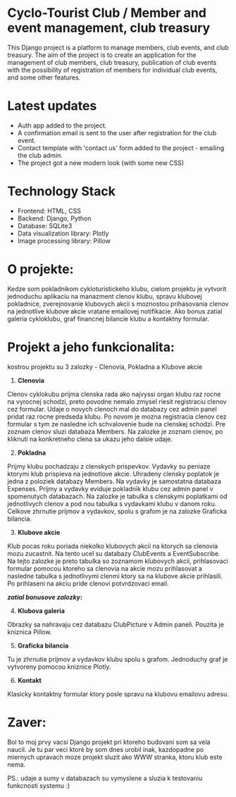 # Cyclo-Tourist Club / Member and event management, club treasury

This Django project is a platform to manage members, club events, and club treasury.
The aim of the project is to create an application for the management of club members, club treasury, publication of club events with the possibility of registration of members for individual club events, and some other features.

# Latest updates
- Auth app added to the project.
- A confirmation email is sent to the user after registration for the club event.
- Contact template with 'contact us' form added to the project - emailing the club admin.
- The project got a new modern look (with some new CSS) 

# Technology Stack
- Frontend: HTML, CSS
- Backend: Django, Python
- Database: SQLite3
- Data visualization library: Plotly
- Image processing library: Pillow

# O projekte:

Kedze som pokladnikom cykloturistickeho klubu, cielom projektu je vytvorit jednoduchu aplikaciu na manazment clenov klubu, spravu klubovej pokladnice, zverejnovanie klubovych akcii s moznostou prihasovania clenov na jednotlive klubove akcie vratane emailovej notifikacie. Ako bonus zatial galeria cykloklubu, graf financnej bilancie klubu a kontaktny formular.

# Projekt a jeho funkcionalita:

kostrou projektu su 3 zalozky - Clenovia, Pokladna a Klubove akcie

1. **Clenovia**

Clenov cyklokubu prijma clenska rada ako najvyssi organ klubu raz rocne na vyrocnej schodzi, preto povodne nemalo zmysel riesit registraciu clenov cez formular. Udaje o novych clenoch mal do databazy cez admin panel pridat raz rocne predseda klubu. Po novom je mozna registracia clenov cez formular s tym ze nasledne ich schvalovenie bude na clenskej schodzi.
Pre zoznam clenov sluzi databaza Members.
Na zalozke je zoznam clenov, po kliknuti na konkretneho clena sa ukazu jeho dalsie udaje.

2. **Pokladna**

Prijmy klubu pochadzaju z clenskych prispevkov. Vydavky su peniaze ktorymi klub prispieva na jednotlove akcie. Uhradeny clensky poplatok je jedna z poloziek databazy Members. Na vydavky je samostatna databaza Expenses. Prijmy a vydavky eviduje pokladnik klubu cez admin panel v spomenutych databazach.
Na zalozke je tabulka s clenskymi poplatkami od jednotlivych clenov a pod nou tabulka s vydavkami klubu v danom roku. Celkove zhrnutie prijmov a vydavkov, spolu s grafom je na zalozke Graficka bilancia.

3. **Klubove akcie**

Klub pocas roku poriada niekolko klubovych akcii na ktorych sa clenovia mozu zucastnit. Na tento ucel su databazy ClubEvents a EventSubscribe. 
Na tejto zalozke je preto tabulka so zoznamom klubovych akcii, prihlasovaci formular pomocou ktoreho sa clenovia na akcie mozu prihlasovat a nasledne tabulka s jednotlivymi clenmi ktory sa na klubove akcie prihlasili. Po prihlaseni na akciu pride clenovi potvrdzovaci email.

***zatial bonusove zalozky:***

4. **Klubova galeria**

Obrazky sa nahravaju cez databazu ClubPicture v Admin paneli. Pouzita je kniznica Pillow.

5. **Graficka bilancia**

Tu je zhrnutie prijmov a vydavkov klubu spolu s grafom. Jednoduchy graf je vytvoreny pomocou kniznice Plotly.

6. **Kontakt**

Klasicky kontaktny formular ktory posle spravu na klubovu emailovu adresu. 

# Zaver:

Bol to moj prvy vacsi Django projekt pri ktoreho budovani som sa vela naucil.
Je tu par veci ktoré by som dnes urobil inak, kazdopadne po miernych upravach moze projekt sluzit ako WWW stranka, ktoru klub este nema.

PS.: udaje a sumy v databazach su vymyslene a sluzia k testovaniu funkcnosti systemu :)
